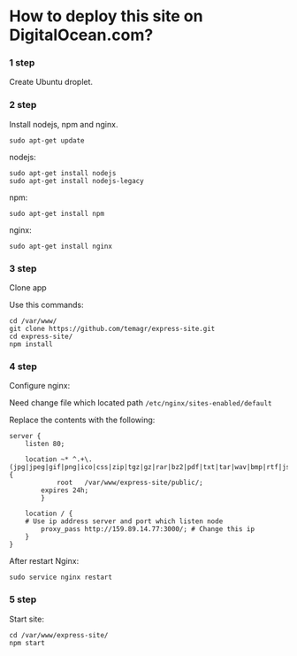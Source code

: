 # How to deploy this site on DigitalOcean.com?

### 1 step

Create Ubuntu droplet.

### 2 step

Install nodejs, npm and nginx.

```
sudo apt-get update
```

nodejs:
```
sudo apt-get install nodejs
sudo apt-get install nodejs-legacy
```

npm:
```
sudo apt-get install npm
```

nginx:
```
sudo apt-get install nginx
```

### 3 step

Clone app

Use this commands:
```
cd /var/www/
git clone https://github.com/temagr/express-site.git
cd express-site/
npm install
```

### 4 step

Configure nginx:

Need change file which located path ```/etc/nginx/sites-enabled/default```

Replace the contents with the following:
```
server {
	listen 80;

	location ~* ^.+\.(jpg|jpeg|gif|png|ico|css|zip|tgz|gz|rar|bz2|pdf|txt|tar|wav|bmp|rtf|js|flv|swf|html|htm)$ {
        	root   /var/www/express-site/public/;
		expires 24h;
    	}

	location / {
    # Use ip address server and port which listen node
		proxy_pass http://159.89.14.77:3000/; # Change this ip
	}
}
```

After restart Nginx:

```
sudo service nginx restart
```

### 5 step

Start site:

```
cd /var/www/express-site/
npm start
```
